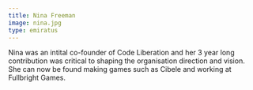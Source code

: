 ```yaml
---
title: Nina Freeman
image: nina.jpg
type: emiratus
---
```


Nina was an intital co-founder of Code Liberation and her 3 year long contribution was critical to shaping the organisation direction and vision. She can now be found making games such as Cibele and working at Fullbright Games. 
